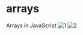 # arrays
Arrays in JavaScript
![1](https://user-images.githubusercontent.com/81953271/114935090-07706e80-9e3b-11eb-920f-ccf99efa858d.png)
![2](https://user-images.githubusercontent.com/81953271/114935095-08a19b80-9e3b-11eb-92c5-38da13738c04.png)
